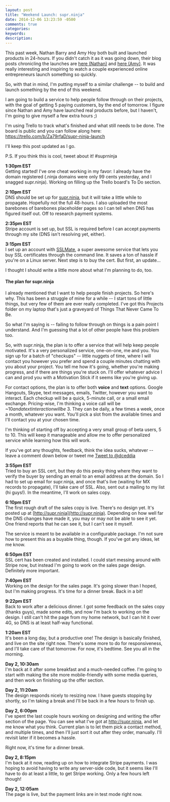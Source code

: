 ```yaml
---
layout: post
title: "Weekend Launch: supr.ninja"
date: 2014-12-06 13:23:59 -0500
comments: true
categories:
keywords:
description:
---
```


This past week, Nathan Barry and Amy Hoy both built and launched products in 24-hours. If you didn't catch it as it was going down, their blog posts chronicling the launches are [here (Nathan)](http://nathanbarry.com/24hours) and [here (Amy)](http://unicornfree.com/2014/24-hour-product-challenge). It was really interesting and inspiring to watch a couple experienced online entrepreneurs launch something so quickly.

So, with that in mind, I'm putting myself to a similar challenge -- to build and launch something by the end of this weekend.

I am going to build a service to help people follow through on their projects, with the goal of getting 5 paying customers, by the end of tomorrow. I figure since Nathan and Amy have launched real products before, but I haven't, I'm going to give myself a few extra hours ;)

I'm using Trello to track what's finished and what still needs to be done. The board is public and you can follow along here:
https://trello.com/b/Za79rfaD/supr-ninja-launch

I'll keep this post updated as I go.

P.S. If you think this is cool, tweet about it! #suprninja


**1:30pm EST**<br>
Getting started! I've one cheat working in my favor: I already have the domain registered (.ninja domains were only 99 cents yesterday, and I snagged supr.ninja). Working on filling up the Trello board's To Do section.

**2:10pm EST**<br>
DNS should be set up for [supr.ninja](http://supr.ninja), but it will take a little while to propagate. Hopefully not the full 48-hours. I also uploaded the most barebones of barebones placeholder pages so I can tell when DNS has figured itself out. Off to research payment systems.

**2:35pm EST**<br>
Stripe account is set up, but SSL is required before I can accept payments through my site (DNS isn't resolving yet, either).

**3:15pm EST**<br>
I set up an account with [SSLMate](https://sslmate.com/), a super awesome service that lets you buy SSL certificates through the command line. It saves a ton of hassle if you're on a Linux server. Next step is to buy the cert. But first, an update...

I thought I should write a little more about what I'm planning to do, too.

#### The plan for supr.ninja

I already mentioned that I want to help people finish projects. So here's why. This has been a struggle of mine for a while -- I start tons of little things, but very few of them are ever really completed. I've got this Projects folder on my laptop that's just a graveyard of Things That Never Came To Be.

So what I'm saying is -- failing to follow through on things is a pain point I understand. And I'm guessing that a lot of other people have this problem too.

So, with supr.ninja, the plan is to offer a service that will help keep people motivated. It's a very personalized service, one-on-one, me and you. You sign up for a batch of "checkups" -- little nuggets of time, where I will contact you however you prefer and spend a couple minutes chatting with you about your project. You tell me how it's going, whether you're making progress, and if there are things you're stuck on. I'll offer whatever advice I can and prod you with a Motivation Stick if it seems like you're giving up.

For contact options, the plan is to offer both **voice** and **text** options. Google Hangouts, Skype, text messages, emails, Twitter, however you want to interact. Each checkup will be a quick, 5-minute call, or a small email exchange. Pricing-wise, I'm thinking a voice call will be ~$10 and a text interaction will be ~$3. They can be daily, a few times a week, once a month, whatever you want. You'll pick a slot from the available times and I'll contact you at your chosen time.

I'm thinking of starting off by accepting a very small group of beta users, 5 to 10. This will keep it manageable and allow me to offer personalized service while learning how this will work.

If you've got any thoughts, feedback, think the idea sucks, whatever -- leave a comment down below or tweet me <a href="https://twitter.com/intent/tweet?screen_name=dceddia" class="twitter-mention-button" data-related="dceddia">Tweet to @dceddia</a>
<script>!function(d,s,id){var js,fjs=d.getElementsByTagName(s)[0],p=/^http:/.test(d.location)?'http':'https';if(!d.getElementById(id)){js=d.createElement(s);js.id=id;js.src=p+'://platform.twitter.com/widgets.js';fjs.parentNode.insertBefore(js,fjs);}}(document, 'script', 'twitter-wjs');</script>

**3:55pm EST**<br>
Tried to buy an SSL cert, but they do this pesky thing where they want to verify the buyer by sending an email to an email address at the domain. So I had to set up email for supr.ninja, and once that's live (waiting for MX records to propagate), I'll take care of SSL. Also, sent out a mailing to my list (hi guys!). In the meantime, I'll work on sales copy.

**6:10pm EST**<br>
The first rough draft of the sales copy is live. There's no design yet. It's posted up at [http://supr.ninja](http://supr.ninja). Depending on how well far the DNS changes have made it, you may or may not be able to see it yet. One friend reports that he can see it, but I can't see it myself.

The service is meant to be available in a configurable package. I'm not sure how to present this as a buyable thing, though. If you've got any ideas, let me know.

**6:50pm EST**<br>
SSL cert has been created and installed. I could start messing around with Stripe now, but instead I'm going to work on the sales page design. Definitely more important.

**7:40pm EST**<br>
Working on the design for the sales page. It's going slower than I hoped, but I'm making progress. It's time for a dinner break. Back in a bit!

**9:22pm EST**<br>
Back to work after a delicious dinner. I got some feedback on the sales copy (thanks guys), made some edits, and now I'm back to working on the design. I still can't hit the page from my home network, but I can hit it over 4G, so DNS is at least half-way functional.

**1:20am EST**<br>
It's been a long day, but a productive one! The design is basically finished, and live on the site right now. There's some more to do for responsiveness, and I'll take care of that tomorrow. For now, it's bedtime. See you all in the morning.

**Day 2, 10:30am**<br>
I'm back at it after some breakfast and a much-needed coffee. I'm going to start with making the site more mobile-friendly with some media queries, and then work on finishing up the offer section.

**Day 2, 11:20am**<br>
The design responds nicely to resizing now. I have guests stopping by shortly, so I'm taking a break and I'll be back in a few hours to finish up.

**Day 2, 6:00pm**<br>
I've spent the last couple hours working on designing and writing the offer section of the page. You can see what I've got at http://supr.ninja, and let me know what you think. Current plan is to let them pick a contact method, and multiple times, and then I'll just sort it out after they order, manually. I'll revisit later if it becomes a hassle.

Right now, it's time for a dinner break.

**Day 2, 8:15pm**<br>
I'm back at it now, reading up on how to integrate Stripe payments. I was hoping to avoid having to write any server-side code, but it seems like I'll have to do at least a little, to get Stripe working. Only a few hours left though!

**Day 2, 12:05am**<br>
The page is live, but the payment links are in test mode right now.
